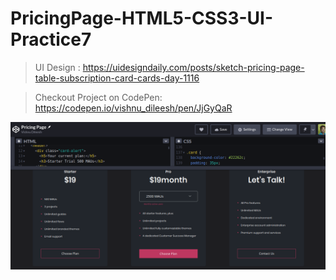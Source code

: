 # PricingPage-HTML5-CSS3-UI-Practice7

> UI Design : 
https://uidesigndaily.com/posts/sketch-pricing-page-table-subscription-card-cards-day-1116


> Checkout Project on CodePen: https://codepen.io/vishnu_dileesh/pen/JjGyQaR


![Pricing Page CodePen UI Dev Project Screenshot](screenshot-codepen-ui-project.png)
